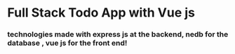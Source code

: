 # Full Stack Todo App with Vue js
### technologies made with express js at the backend, nedb for the database , vue js for the front end!


